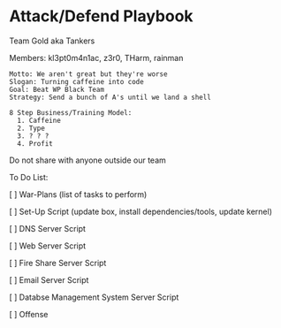 # Attack/Defend Playbook

Team Gold aka Tankers

Members: kl3pt0m4n1ac, z3r0, THarm, rainman

    Motto: We aren't great but they're worse
    Slogan: Turning caffeine into code
    Goal: Beat WP Black Team
    Strategy: Send a bunch of A's until we land a shell
    
    8 Step Business/Training Model:
      1. Caffeine
      2. Type
      3. ? ? ?
      4. Profit

Do not share with anyone outside our team

To Do List:

[ ] War-Plans (list of tasks to perform)

[ ] Set-Up Script (update box, install dependencies/tools, update kernel)

[ ] DNS Server Script

[ ] Web Server Script

[ ] Fire Share Server Script

[ ] Email Server Script

[ ] Databse Management System Server Script

[ ] Offense 
